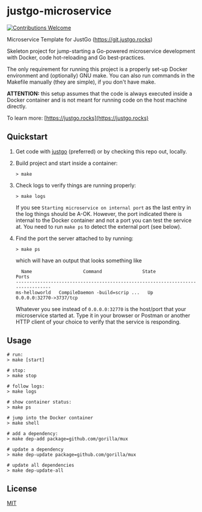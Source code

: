# justgo-microservice
[![Contributions Welcome](https://img.shields.io/badge/contributions-welcome-brightgreen.svg?style=flat)](https://github.com/inadarei/justgo-microservice/issues)

Microservice Template for JustGo (https://git.justgo.rocks)

Skeleton project for jump-starting a Go-powered microservice development with
Docker, code hot-reloading and Go best-practices.

The only requirement for running this project is a properly set-up Docker
environment and (optionally) GNU make. You can also run commands in the 
Makefile manually (they are simple), if you don't have make.

**ATTENTION:** this setup assumes that the code is always executed inside
a Docker container and is not meant for running code on the host machine
directly. 

To learn more: [https://justgo.rocks](https://justgo.rocks)

## Quickstart

1. Get code with [justgo]() (preferred) or by checking this repo out, locally.
2. Build project and start inside a container: 

    ```
    > make
    ```

3. Check logs to verify things are running properly:

    ```
    > make logs
    ```

    If you see `Starting microservice on internal port` as the last entry in 
    the log things should be A-OK. However, the port indicated there is
    internal to the Docker container and not a port you can test the service
    at. You need to run `make ps` to detect the external port (see below).

4. Find the port the server attached to by running:

   ```
   > make ps
   ```

   which will have an output that looks something like 

   ```
     Name                   Command               State            Ports
   --------------------------------------------------------------------------------
   ms-helloworld   CompileDaemon -build=scrip ...   Up      0.0.0.0:32770->3737/tcp
   ```

   Whatever you see instead of `0.0.0.0:32770` is the host/port that your
   microservice started at. Type it in your browser or Postman or another
   HTTP client of your choice to verify that the service is responding.

## Usage

```
# run:
> make [start]

# stop:
> make stop

# follow logs:
> make logs

# show container status:
> make ps

# jump into the Docker container
> make shell

# add a dependency:
> make dep-add package=github.com/gorilla/mux

# update a dependency
> make dep-update package=github.com/gorilla/mux

# update all dependencies
> make dep-update-all

```

## License 

[MIT](LICENSE)
